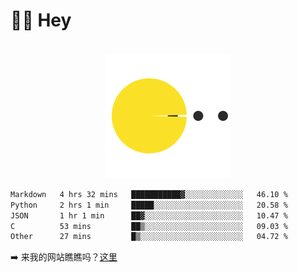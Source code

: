 
# 👋🏻 Hey
<div align="center">
	<br>
	<img src="https://raw.githubusercontent.com/Aniket965/Aniket965/master/pacman.svg?sanitize=true" width="200" height="200">
	<br>
</div>

<!--START_SECTION:waka-->

```txt
Markdown   4 hrs 32 mins   ███████████▓░░░░░░░░░░░░░   46.10 %
Python     2 hrs 1 min     █████░░░░░░░░░░░░░░░░░░░░   20.58 %
JSON       1 hr 1 min      ██▓░░░░░░░░░░░░░░░░░░░░░░   10.47 %
C          53 mins         ██▒░░░░░░░░░░░░░░░░░░░░░░   09.03 %
Other      27 mins         █▒░░░░░░░░░░░░░░░░░░░░░░░   04.72 %
```

<!--END_SECTION:waka-->

 ➡️  来我的网站瞧瞧吗？[这里](https://www.shaolongfei.com)
